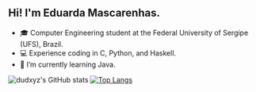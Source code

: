 ## **Hi! I'm Eduarda Mascarenhas.**

* 🎓 Computer Engineering student at the Federal University of Sergipe (UFS), Brazil.
* 💻 Experience coding in C, Python, and Haskell.
* 🌱 I’m currently learning Java.

![dudxyz's GitHub stats](https://github-readme-stats.vercel.app/api?username=dudxyz&show_icons=true&theme=transparent)
[![Top Langs](https://github-readme-stats.vercel.app/api/top-langs/?username=dudxyz&layout=pie)](https://github.com/dudxyz/github-readme-stats)

